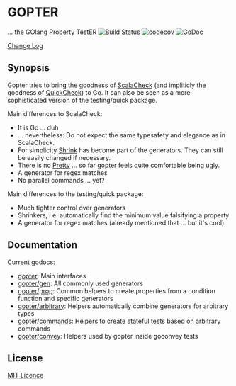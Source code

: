 # GOPTER

... the GOlang Property TestER
[![Build Status](https://travis-ci.org/leanovate/gopter.svg?branch=master)](https://travis-ci.org/leanovate/gopter)
[![codecov](https://codecov.io/gh/leanovate/gopter/branch/master/graph/badge.svg)](https://codecov.io/gh/leanovate/gopter)
[![GoDoc](https://godoc.org/github.com/leanovate/gopter?status.png)](https://godoc.org/github.com/leanovate/gopter)

[Change Log](CHANGELOG.md)

## Synopsis

Gopter tries to bring the goodness of [ScalaCheck](https://www.scalacheck.org/) (and impliticly the goodness of [QuickCheck](http://hackage.haskell.org/package/QuickCheck)) to Go.
It can also be seen as a more sophisticated version of the testing/quick package.

Main differences to ScalaCheck:

* It is Go ... duh
* ... nevertheless: Do not expect the same typesafety and elegance as in ScalaCheck.
* For simplicity [Shrink](https://www.scalacheck.org/files/scalacheck_2.11-1.12.5-api/index.html#org.scalacheck.Shrink) has become part of the generators. They can still be easily changed if necessary.
* There is no [Pretty](https://www.scalacheck.org/files/scalacheck_2.11-1.12.5-api/index.html#org.scalacheck.util.Pretty) ... so far gopter feels quite comfortable being ugly.
* A generator for regex matches
* No parallel commands ... yet?

Main differences to the testing/quick package:

* Much tighter control over generators
* Shrinkers, i.e. automatically find the minimum value falsifying a property
* A generator for regex matches (already mentioned that ... but it's cool)

## Documentation

Current godocs:

* [gopter](https://godoc.org/github.com/leanovate/gopter):  Main interfaces
* [gopter/gen](https://godoc.org/github.com/leanovate/gopter/gen): All commonly used generators
* [gopter/prop](https://godoc.org/github.com/leanovate/gopter/prop): Common helpers to create properties from a condition function and specific generators
* [gopter/arbitrary](https://godoc.org/github.com/leanovate/gopter/arbitrary): Helpers automatically combine generators for arbitrary types
* [gopter/commands](https://godoc.org/github.com/leanovate/gopter/commands): Helpers to create stateful tests based on arbitrary commands
* [gopter/convey](https://godoc.org/github.com/leanovate/gopter/convey): Helpers used by gopter inside goconvey tests

## License

[MIT Licence](http://opensource.org/licenses/MIT)
